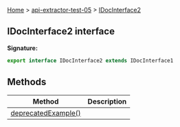 [Home](./index) &gt; [api-extractor-test-05](./api-extractor-test-05.md) &gt; [IDocInterface2](./api-extractor-test-05.idocinterface2.md)

## IDocInterface2 interface


<b>Signature:</b>

```typescript
export interface IDocInterface2 extends IDocInterface1 
```

## Methods

|  Method | Description |
|  --- | --- |
|  [deprecatedExample()](./api-extractor-test-05.idocinterface2.deprecatedexample.md) |  |


